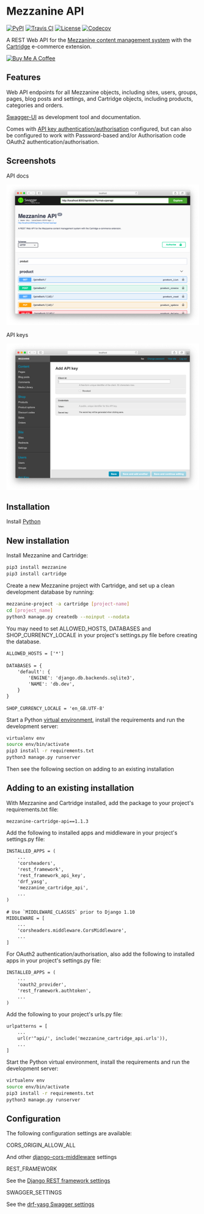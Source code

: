 # Mezzanine API

[![PyPI](https://img.shields.io/pypi/v/mezzanine-cartridge-api.svg)](https://pypi.org/project/mezzanine-cartridge-api/)
[![Travis CI](https://travis-ci.com/jackvz/mezzanine-cartridge-api.svg?branch=production)](https://travis-ci.com/jackvz/mezzanine-cartridge-api)
[![License](https://img.shields.io/github/license/jackvz/mezzanine-cartridge-api.svg)](https://github.com/jackvz/mezzanine-cartridge-api/blob/master/license)
[![Codecov](https://img.shields.io/codecov/c/github/jackvz/mezzanine-cartridge-api/production.svg?token=b618b46fd1fc46118196eb4b83c9c73b)](https://codecov.io/gh/jackvz/mezzanine-cartridge-api/branch/production)

A REST Web API for the [Mezzanine content management system](http://mezzanine.jupo.org/) with the [Cartridge](http://cartridge.jupo.org/index.html) e-commerce extension.

[![Buy Me A Coffee](https://www.buymeacoffee.com/assets/img/custom_images/orange_img.png)](https://www.buymeacoffee.com/sTZBGpQ)

## Features

Web API endpoints for all Mezzanine objects, including sites, users, groups, pages, blog posts and settings, and Cartridge objects, including products, categories and orders.

[Swagger-UI](https://swagger.io/tools/swagger-ui/) as development tool and documentation.

Comes with [API key authentication/authorisation](https://pypi.org/project/djangorestframework-api-key/) configured, but can also be configured to work with Password-based and/or Authorisation code OAuth2 authentication/authorisation.

## Screenshots

API docs

![API docs](https://raw.githubusercontent.com/jackvz/mezzanine-cartridge-api/master/screenshot-api-docs.png)

API keys

![API keys](https://raw.githubusercontent.com/jackvz/mezzanine-cartridge-api/master/screenshot-add-api-key.png)

## Installation

Install [Python](https://www.python.org/)

## New installation

Install Mezzanine and Cartridge:
```bash
pip3 install mezzanine
pip3 install cartridge
```

Create a new Mezzanine project with Cartridge, and set up a clean development database by running:
```bash
mezzanine-project -a cartridge [project-name]
cd [project_name]
python3 manage.py createdb --noinput --nodata
```

You may need to set ALLOWED_HOSTS, DATABASES and SHOP_CURRENCY_LOCALE in your project's settings.py file before creating the database.

    ALLOWED_HOSTS = ['*']

    DATABASES = {
        'default': {
            'ENGINE': 'django.db.backends.sqlite3',
            'NAME': 'db.dev',
        }
    }

    SHOP_CURRENCY_LOCALE = 'en_GB.UTF-8'

Start a Python [virtual environment](https://virtualenv.pypa.io/en/latest/), install the requirements and run the development server:
```bash
virtualenv env
source env/bin/activate
pip3 install -r requirements.txt
python3 manage.py runserver
```

Then see the following section on adding to an existing installation

## Adding to an existing installation

With Mezzanine and Cartridge installed, add the package to your project's requirements.txt file:

    mezzanine-cartridge-api==1.1.3

Add the following to installed apps and middleware in your project's settings.py file:

    INSTALLED_APPS = (
        ...
        'corsheaders',
        'rest_framework',
        'rest_framework_api_key',
        'drf_yasg',
        'mezzanine_cartridge_api',
        ...
    )

    # Use `MIDDLEWARE_CLASSES` prior to Django 1.10
    MIDDLEWARE = [
        ...
        'corsheaders.middleware.CorsMiddleware',
        ...
    ]

For OAuth2 authentication/authorisation, also add the following to installed apps in your project's settings.py file:

    INSTALLED_APPS = (
        ...
        'oauth2_provider',
        'rest_framework.authtoken',
        ...
    )

Add the following to your project's urls.py file:

    urlpatterns = [
        ...
        url(r'^api/', include('mezzanine_cartridge_api.urls')),
        ...
    ]

Start the Python virtual environment, install the requirements and run the development server:
```bash
virtualenv env
source env/bin/activate
pip3 install -r requirements.txt
python3 manage.py runserver
```

## Configuration

The following configuration settings are available:

CORS_ORIGIN_ALLOW_ALL

And other [django-cors-middleware](https://pypi.org/project/django-cors-middleware/) settings

REST_FRAMEWORK

See the [Django REST framework settings](https://www.django-rest-framework.org/api-guide/settings/)

SWAGGER_SETTINGS

See the [drf-yasg Swagger settings](https://drf-yasg.readthedocs.io/en/stable/settings.html#swagger-settings)
